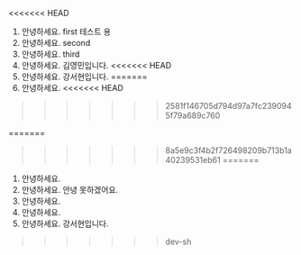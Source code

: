<<<<<<< HEAD


1. 안녕하세요. first 테스트 용
2. 안녕하세요. second
3. 안녕하세요. third
4. 안녕하세요. 김영민입니다.
<<<<<<< HEAD
5. 안녕하세요. 강서현입니다.
=======
5. 안녕하세요.
<<<<<<< HEAD
>>>>>>> 2581f146705d794d97a7fc2390945f79a689c760

=======
>>>>>>> 8a5e9c3f4b2f726498209b713b1a40239531eb61
=======
1. 안녕하세요.
2. 안녕하세요. 안녕 못하겠어요. 
3. 안녕하세요. 
4. 안녕하세요.
5. 안녕하세요. 강서현입니다.
>>>>>>> dev-sh
